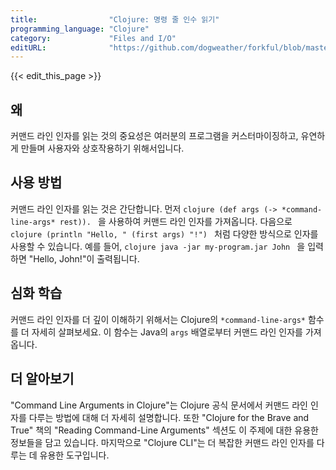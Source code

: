 ```yaml
---
title:                "Clojure: 명령 줄 인수 읽기"
programming_language: "Clojure"
category:             "Files and I/O"
editURL:              "https://github.com/dogweather/forkful/blob/master/content/ko/clojure/reading-command-line-arguments.md"
---
```


{{< edit_this_page >}}

## 왜

커맨드 라인 인자를 읽는 것의 중요성은 여러분의 프로그램을 커스터마이징하고, 유연하게 만들며 사용자와 상호작용하기 위해서입니다.

## 사용 방법

커맨드 라인 인자를 읽는 것은 간단합니다. 먼저 ```clojure (def args (-> *command-line-args* rest)). ``` 을 사용하여 커맨드 라인 인자를 가져옵니다. 다음으로 ```clojure (println "Hello, " (first args) "!") ``` 처럼 다양한 방식으로 인자를 사용할 수 있습니다. 예를 들어, ```clojure java -jar my-program.jar John ``` 을 입력하면 "Hello, John!"이 출력됩니다.

## 심화 학습

커맨드 라인 인자를 더 깊이 이해하기 위해서는 Clojure의 ```*command-line-args*``` 함수를 더 자세히 살펴보세요. 이 함수는 Java의 ```args``` 배열로부터 커맨드 라인 인자를 가져옵니다.

## 더 알아보기

"Command Line Arguments in Clojure"는 Clojure 공식 문서에서 커맨드 라인 인자를 다루는 방법에 대해 더 자세히 설명합니다. 또한 "Clojure for the Brave and True" 책의 "Reading Command-Line Arguments" 섹션도 이 주제에 대한 유용한 정보들을 담고 있습니다. 마지막으로 "Clojure CLI"는 더 복잡한 커맨드 라인 인자를 다루는 데 유용한 도구입니다.